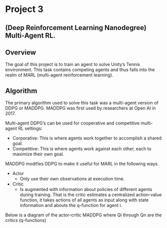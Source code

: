 # Project 3 

## (Deep Reinforcement Learning Nanodegree) Multi-Agent RL.

## Overview 

The goal of this project is to train an agent to solve Unity’s Tennis environment. This task contains competing agents and thus falls into the realm of MARL (multi-agent reinforcement learning). 

## Algorithm 

The primary algorithm used to solve this task was a multi-agent version of DDPG or MADDPG. MADDPG was first used by researchers at Open AI in 2017. 

Multi-agent DDPG’s can be used for cooperative and competitive multi-agent RL settings:
* Corporative: This is where agents work together to accomplish a shared goal. 
* Competitive: This is where agents work against each other, each to maximize their own goal. 

MADDPG modifies DDPG to make it useful for MARL in the following ways.
* Actor
    * Only use their own observations at execution time. 
* Critic 
    * Is augmented with information about policies of different agents during training. That is the critic estimates a centralized action-value function, it takes actions of all agents as input along with state information and abouts the q-function for agent i. 

Below is a diagram of the actor-critic MADDPG where Qi through Qn are the critics (q-functions) 
